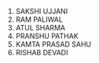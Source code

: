 1. SAKSHI UJJANI
2. RAM PALIWAL 
3. ATUL SHARMA
4. PRANSHU PATHAK 
5. KAMTA PRASAD SAHU
6. RISHAB  DEVADI


